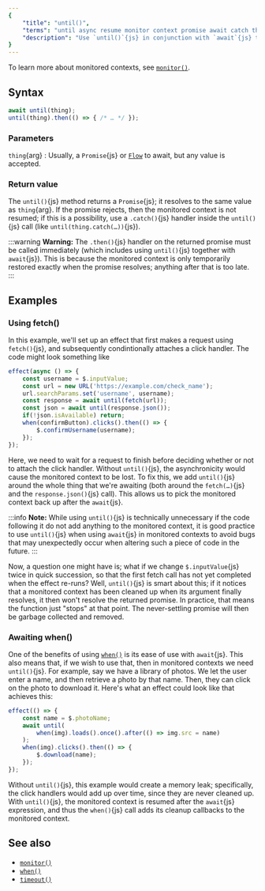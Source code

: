 ```yaml
---
{
	"title": "until()",
	"terms": "until async resume monitor context promise await catch then fetch load when timeout",
	"description": "Use `until()`{js} in conjunction with `await`{js} to maintain the monitored context in asynchronous monitored functions."
}
---
```


To learn more about monitored contexts, see [`monitor()`](/docs/monitor/).

## Syntax

```js
await until(thing);
until(thing).then(() => { /* … */ });
```

### Parameters

`thing`{arg}
: Usually, a `Promise`{js} or [`Flow`](/docs/flow/) to await, but any value is accepted.

### Return value

The `until()`{js} method returns a `Promise`{js}; it resolves to the same value as `thing`{arg}. If the promise rejects, then the monitored context is not resumed; if this is a possibility, use a `.catch()`{js} handler inside the `until()`{js} call (like `until(thing.catch(…))`{js}).

:::warning
**Warning:** The `.then()`{js} handler on the returned promise must be called immediately (which includes using `until()`{js} together with `await`{js}). This is because the monitored context is only temporarily restored exactly when the promise resolves; anything after that is too late.
:::

## Examples

### Using fetch()

In this example, we'll set up an effect that first makes a request using `fetch()`{js}, and subsequently condintionally attaches a click handler. The code might look something like

```js
effect(async () => {
	const username = $.inputValue;
	const url = new URL('https://example.com/check_name');
	url.searchParams.set('username', username);
	const response = await until(fetch(url));
	const json = await until(response.json());
	if(!json.isAvailable) return;
	when(confirmButton).clicks().then(() => {
		$.confirmUsername(username);
	});
});
```

Here, we need to wait for a request to finish before deciding whether or not to attach the click handler. Without `until()`{js}, the asynchronicity would cause the monitored context to be lost. To fix this, we add `until()`{js} around the whole thing that we're awaiting (both around the `fetch(…)`{js} and the `response.json()`{js} call). This allows us to pick the monitored context back up after the `await`{js}.

:::info
**Note:** While using `until()`{js} is technically unnecessary if the code following it do not add anything to the monitored context, it is good practice to use `until()`{js} when using `await`{js} in monitored contexts to avoid bugs that may unexpectedly occur when altering such a piece of code in the future.
:::

Now, a question one might have is; what if we change `$.inputValue`{js} twice in quick succession, so that the first fetch call has not yet completed when the effect re-runs? Well, `until()`{js} is smart about this; if it notices that a monitored context has been cleaned up when its argument finally resolves, it then won't resolve the returned promise. In practice, that means the function just "stops" at that point. The never-settling promise will then be garbage collected and removed.

### Awaiting when()

One of the benefits of using [`when()`](/docs/when/) is its ease of use with `await`{js}. This also means that, if we wish to use that, then in monitored contexts we need `until()`{js}. For example, say we have a library of photos. We let the user enter a name, and then retrieve a photo by that name. Then, they can click on the photo to download it. Here's what an effect could look like that achieves this:

```js
effect(() => {
	const name = $.photoName;
	await until(
		when(img).loads().once().after(() => img.src = name)
	);
	when(img).clicks().then(() => {
		$.download(name);
	});
});
```

Without `until()`{js}, this example would create a memory leak; specifically, the click handlers would add up over time, since they are never cleaned up. With `until()`{js}, the monitored context is resumed after the `await`{js} expression, and thus the `when()`{js} call adds its cleanup callbacks to the monitored context.

## See also

- [`monitor()`](/docs/monitor/)
- [`when()`](/docs/when/)
- [`timeout()`](/docs/when/)
